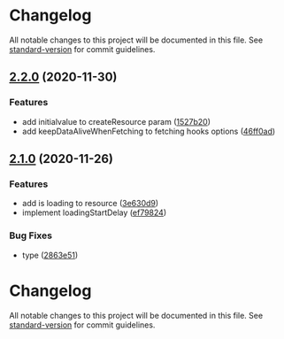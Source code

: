 # Changelog

All notable changes to this project will be documented in this file. See [standard-version](https://github.com/conventional-changelog/standard-version) for commit guidelines.

## [2.2.0](https://github.com/hosseinmd/react-concurrent/compare/v2.1.1...v2.2.0) (2020-11-30)


### Features

* add initialvalue to createResource param ([1527b20](https://github.com/hosseinmd/react-concurrent/commit/1527b2028132bb5cf0645401ad4077f01a191194))
* add keepDataAliveWhenFetching to fetching hooks options ([46ff0ad](https://github.com/hosseinmd/react-concurrent/commit/46ff0ad095f5c330bad38dff040a9749a8bc8037))

## [2.1.0](https://github.com/hosseinmd/react-concurrent/compare/v2.0.1...v2.1.0) (2020-11-26)


### Features

* add is loading to resource ([3e630d9](https://github.com/hosseinmd/react-concurrent/commit/3e630d99521b646ffd08b9c82c2de45318b3f4fd))
* implement loadingStartDelay ([ef79824](https://github.com/hosseinmd/react-concurrent/commit/ef7982411070e8cdb89de50d0b7cf34d73d31cd3))


### Bug Fixes

* type ([2863e51](https://github.com/hosseinmd/react-concurrent/commit/2863e51454be73eecef63a58d2fdfa6d0deed9eb))

# Changelog

All notable changes to this project will be documented in this file. See [standard-version](https://github.com/conventional-changelog/standard-version) for commit guidelines.
